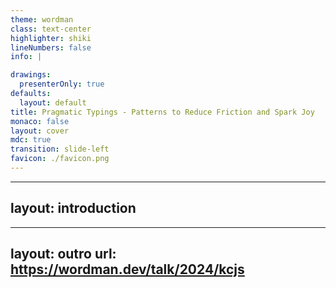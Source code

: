 ```yaml
---
theme: wordman
class: text-center
highlighter: shiki
lineNumbers: false
info: |

drawings:
  presenterOnly: true
defaults:
  layout: default
title: Pragmatic Typings - Patterns to Reduce Friction and Spark Joy
monaco: false
layout: cover
mdc: true
transition: slide-left
favicon: ./favicon.png
---
```

---
layout: introduction
---

---
layout: outro
url: https://wordman.dev/talk/2024/kcjs
---
